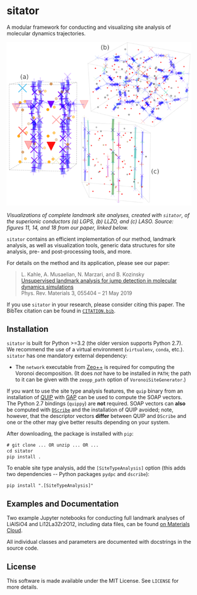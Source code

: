# sitator

A modular framework for conducting and visualizing site analysis of molecular dynamics trajectories.

![](example.png)

<i> Visualizations of complete landmark site analyses, created with `sitator`, of the superionic conductors (a) LGPS, (b) LLZO, and (c) LASO. Source: figures 11, 14, and 18 from our paper, linked below. </i>


`sitator` contains an efficient implementation of our method, landmark analysis, as well as visualization tools, generic data structures for site analysis, pre- and post-processing tools, and more.

For details on the method and its application, please see our paper:

> L. Kahle, A. Musaelian, N. Marzari, and B. Kozinsky <br/>
> [Unsupervised landmark analysis for jump detection in molecular dynamics simulations](https://doi.org/10.1103/PhysRevMaterials.3.055404) <br/>
> Phys. Rev. Materials 3, 055404 – 21 May 2019

If you use `sitator` in your research, please consider citing this paper. The BibTex citation can be found in [`CITATION.bib`](CITATION.bib).

## Installation

`sitator` is built for Python >=3.2 (the older version supports Python 2.7). We recommend the use of a virtual environment (`virtualenv`, `conda`, etc.). `sitator` has one mandatory external dependency:

 - The `network` executable from [Zeo++](http://www.maciejharanczyk.info/Zeopp/examples.html) is required for computing the Voronoi decomposition. (It does *not* have to be installed in `PATH`; the path to it can be given with the `zeopp_path` option of `VoronoiSiteGenerator`.)


If you want to use the site type analysis features, the `quip` binary from an installation of [QUIP](https://libatoms.github.io/QUIP/) with [GAP](http://www.libatoms.org/gap/gap_download.html) can be used to compute the SOAP vectors. The Python 2.7 bindings (`quippy`) are **not** required. SOAP vectors can **also** be computed with [`DScribe`](https://singroup.github.io/dscribe/index.html) and the installation of QUIP avoided; note, however, that the descriptor vectors **differ** between QUIP and `DScribe` and one or the other may give better results depending on your system.

After downloading, the package is installed with `pip`:

```
# git clone ... OR unzip ... OR ...
cd sitator
pip install .
```

To enable site type analysis, add the `[SiteTypeAnalysis]` option (this adds two dependencies -- Python packages `pydpc` and `dscribe`):

```
pip install ".[SiteTypeAnalysis]"
```

## Examples and Documentation

Two example Jupyter notebooks for conducting full landmark analyses of LiAlSiO4 and Li12La3Zr2O12, including data files, can be found [on Materials Cloud](https://archive.materialscloud.org/2019.0008/).

All individual classes and parameters are documented with docstrings in the source code.

## License

This software is made available under the MIT License. See `LICENSE` for more details.
